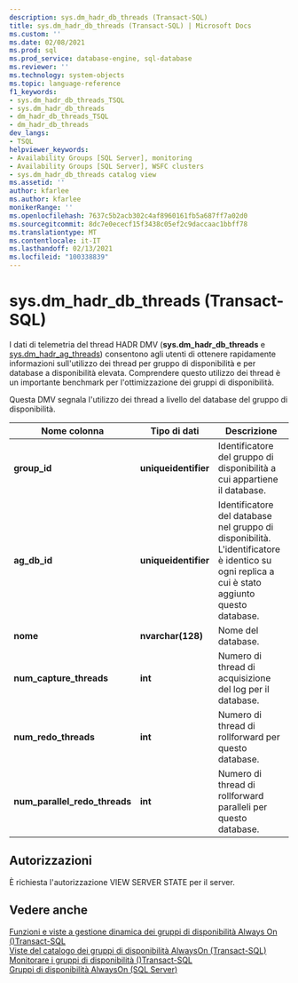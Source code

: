 ```yaml
---
description: sys.dm_hadr_db_threads (Transact-SQL)
title: sys.dm_hadr_db_threads (Transact-SQL) | Microsoft Docs
ms.custom: ''
ms.date: 02/08/2021
ms.prod: sql
ms.prod_service: database-engine, sql-database
ms.reviewer: ''
ms.technology: system-objects
ms.topic: language-reference
f1_keywords:
- sys.dm_hadr_db_threads_TSQL
- sys.dm_hadr_db_threads
- dm_hadr_db_threads_TSQL
- dm_hadr_db_threads
dev_langs:
- TSQL
helpviewer_keywords:
- Availability Groups [SQL Server], monitoring
- Availability Groups [SQL Server], WSFC clusters
- sys.dm_hadr_db_threads catalog view
ms.assetid: ''
author: kfarlee
ms.author: kfarlee
monikerRange: ''
ms.openlocfilehash: 7637c5b2acb302c4af8960161fb5a687ff7a02d0
ms.sourcegitcommit: 8dc7e0ececf15f3438c05ef2c9daccaac1bbff78
ms.translationtype: MT
ms.contentlocale: it-IT
ms.lasthandoff: 02/13/2021
ms.locfileid: "100338839"
---
```

# <a name="sysdm_hadr_db_threads-transact-sql"></a>sys.dm_hadr_db_threads (Transact-SQL)

I dati di telemetria del thread HADR DMV (**sys.dm_hadr_db_threads** e [sys.dm_hadr_ag_threads](../../relational-databases/system-dynamic-management-views/sys-dm-hadr-ag-threads-transact-sql.md)) consentono agli utenti di ottenere rapidamente informazioni sull'utilizzo dei thread per gruppo di disponibilità e per database a disponibilità elevata. Comprendere questo utilizzo dei thread è un importante benchmark per l'ottimizzazione dei gruppi di disponibilità.

Questa DMV segnala l'utilizzo dei thread a livello del database del gruppo di disponibilità.

|Nome colonna|Tipo di dati|Descrizione|  
|-----------------|---------------|-----------------|  
|**group_id**|**uniqueidentifier**|Identificatore del gruppo di disponibilità a cui appartiene il database.|
|**ag_db_id**|**uniqueidentifier**|Identificatore del database nel gruppo di disponibilità. L'identificatore è identico su ogni replica a cui è stato aggiunto questo database.|
|**nome**|**nvarchar(128)**|Nome del database.|
|**num_capture_threads**|**int**|Numero di thread di acquisizione del log per il database.|
|**num_redo_threads**|**int**|Numero di thread di rollforward per questo database.|
|**num_parallel_redo_threads**|**int**|Numero di thread di rollforward paralleli per questo database.|

## <a name="permissions"></a>Autorizzazioni  

 È richiesta l'autorizzazione VIEW SERVER STATE per il server.  
  
## <a name="see-also"></a>Vedere anche

 [Funzioni e viste a gestione dinamica dei gruppi di disponibilità Always On &#40;&#41;Transact-SQL ](../../relational-databases/system-dynamic-management-views/always-on-availability-groups-dynamic-management-views-functions.md)   
 [Viste del catalogo dei gruppi di disponibilità AlwaysOn &#40;Transact-SQL&#41;](../../relational-databases/system-catalog-views/always-on-availability-groups-catalog-views-transact-sql.md)   
 [Monitorare i gruppi di disponibilità &#40;&#41;Transact-SQL ](../../database-engine/availability-groups/windows/monitor-availability-groups-transact-sql.md)   
 [Gruppi di disponibilità AlwaysOn &#40;SQL Server&#41;](../../database-engine/availability-groups/windows/always-on-availability-groups-sql-server.md)  
  